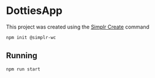 # DottiesApp

This project was created using the [Simplr Create](https://github.com/Simplr/Configs/tree/main/create) command

```bash
npm init @simplr-wc
```


## Running

```bash
npm run start
```
